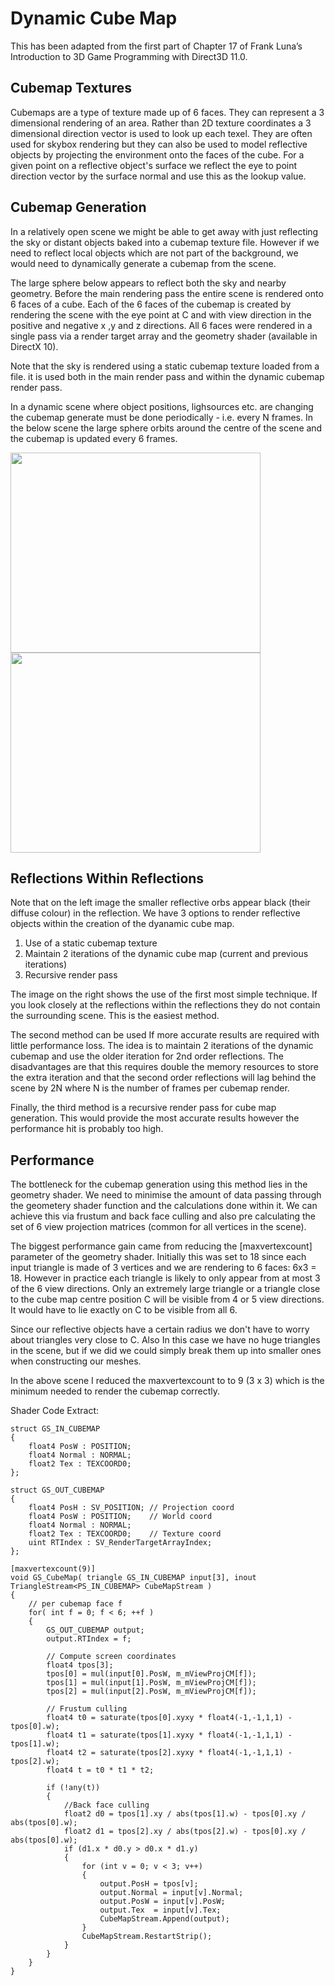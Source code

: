 # Dynamic Cube Map

This has been adapted from the first part of Chapter 17 of Frank Luna’s Introduction to 3D Game Programming with Direct3D 11.0.
 
## Cubemap Textures

Cubemaps are a type of texture made up of 6 faces. They can represent a 3 dimensional rendering of an area. 
Rather than 2D texture coordinates a 3 dimensional direction vector is used to look up each texel.
They are often used for skybox rendering but they can also be used to model reflective objects by projecting the environment onto the faces of the cube.
For a given point on a reflective object's surface we reflect the eye to point direction vector by the surface normal  and use this as the lookup value. 


## Cubemap Generation

In a relatively open scene we might be able to get away with just reflecting the sky or distant objects baked into a cubemap texture file.
However if we need to reflect local objects which are not part of the background, we would need to dynamically generate a cubemap from the scene.

The large sphere below appears to reflect both the sky and nearby geometry. Before the main rendering pass the entire scene is rendered onto 6 faces of a cube.
Each of the 6 faces of the cubemap is created by rendering the scene with the eye point at C and with view direction in the positive and negative x ,y and z directions.
All 6 faces were rendered in a single pass via a render target array and the geometry shader (available in DirectX 10).

Note that the sky is rendered using a static cubemap texture loaded from a file. it is used both in the main render pass and within the dynamic cubemap render pass.

In a dynamic scene where  object positions, lighsources etc. are changing the cubemap generate must be done periodically - i.e. every N frames.
In the below scene the large sphere orbits around the centre of the scene and the cubemap is updated every 6 frames.

<img src="https://user-images.githubusercontent.com/713970/130867298-0cbda54b-2eac-4064-bc1c-4e3c3822bdbb.png" width="400" height="320"> <img src="https://user-images.githubusercontent.com/713970/130868519-d5cbfe45-7190-47ec-b233-a08990707494.png" width="400" height="320">


## Reflections Within Reflections

Note that on the left image the smaller reflective orbs appear black (their diffuse colour) in the reflection. We have 3 options to render reflective objects within the creation of the dyanamic cube map.

1. Use of a static cubemap texture
2. Maintain 2 iterations of the dynamic cube map (current and previous iterations)
3. Recursive render pass

The image on the right shows the use of the first most simple technique.  If you look closely at the reflections within the reflections they do not contain the surrounding scene. This is the easiest method.

The second method can be used If more accurate results are required with little performance loss.  The idea is to maintain 2 iterations of the dynamic cubemap and use the older iteration for 2nd order reflections. The disadvantages are that this requires double the memory resources to store the extra iteration and that the second order reflections will lag behind the scene by 2N where N is the number of frames per cubemap render.

Finally, the third method is a recursive render pass for cube map generation. This would provide the most accurate results however the performance hit is probably too high. 

## Performance

The bottleneck for the cubemap generation using this method lies in the geometry shader.
We need to minimise the amount of data passing through the geometery shader function and the calculations done within it.
We can achieve this via frustum and back face culling and also pre calculating the set of 6 view projection matrices (common for all vertices in the scene).

The biggest performance gain came from reducing the [maxvertexcount] parameter of the geometry shader. Initially this was set to 18 since each input triangle is made of 3 vertices and we are rendering to 6 faces:  6x3 = 18.
However in practice each triangle is likely to only appear from at most 3 of the 6 view directions. Only an extremely large triangle or a triangle close to the cube map centre position C will be visible from 4 or 5 view directions.
It would have to lie exactly on C to be visible from all 6. 

Since our reflective objects have a certain radius we don't have to worry about triangles very close to C.
Also In this case we have no huge triangles in the scene, but if we did we could simply  break them up into smaller ones when constructing our meshes.

In the above scene I reduced the maxvertexcount to to 9 (3 x 3) which is the minimum needed to render the cubemap correctly.

Shader Code Extract:

```hlsl
struct GS_IN_CUBEMAP
{
    float4 PosW : POSITION;
    float4 Normal : NORMAL;
    float2 Tex : TEXCOORD0;
};

struct GS_OUT_CUBEMAP
{
    float4 PosH : SV_POSITION; // Projection coord
    float4 PosW : POSITION;    // World coord 
    float4 Normal : NORMAL; 
    float2 Tex : TEXCOORD0;    // Texture coord
    uint RTIndex : SV_RenderTargetArrayIndex;
};

[maxvertexcount(9)]
void GS_CubeMap( triangle GS_IN_CUBEMAP input[3], inout TriangleStream<PS_IN_CUBEMAP> CubeMapStream )
{
    // per cubemap face f  
    for( int f = 0; f < 6; ++f )
    {
        GS_OUT_CUBEMAP output;
        output.RTIndex = f;

        // Compute screen coordinates
        float4 tpos[3];
        tpos[0] = mul(input[0].PosW, m_mViewProjCM[f]);
        tpos[1] = mul(input[1].PosW, m_mViewProjCM[f]);
        tpos[2] = mul(input[2].PosW, m_mViewProjCM[f]);

        // Frustum culling
        float4 t0 = saturate(tpos[0].xyxy * float4(-1,-1,1,1) - tpos[0].w);
        float4 t1 = saturate(tpos[1].xyxy * float4(-1,-1,1,1) - tpos[1].w);
        float4 t2 = saturate(tpos[2].xyxy * float4(-1,-1,1,1) - tpos[2].w);
        float4 t = t0 * t1 * t2;

        if (!any(t))
        {
            //Back face culling
            float2 d0 = tpos[1].xy / abs(tpos[1].w) - tpos[0].xy / abs(tpos[0].w);
            float2 d1 = tpos[2].xy / abs(tpos[2].w) - tpos[0].xy / abs(tpos[0].w);
            if (d1.x * d0.y > d0.x * d1.y)
            {
                for (int v = 0; v < 3; v++)
                {
                    output.PosH = tpos[v];
                    output.Normal = input[v].Normal;
                    output.PosW = input[v].PosW; 
                    output.Tex  = input[v].Tex;     
                    CubeMapStream.Append(output);
                }
                CubeMapStream.RestartStrip();
            }
        }
    }
}
